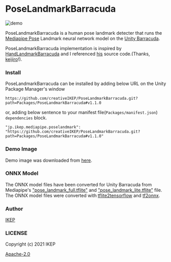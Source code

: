 # PoseLandmarkBarracuda
![demo](https://user-images.githubusercontent.com/34697515/126494250-a7f2520c-886b-46ab-ad69-645c0d7e91da.png)

PoseLandmarkBarracuda is a human pose landmark detecter that runs the [Mediapipe Pose](https://google.github.io/mediapipe/solutions/pose) Landmark neural network model on the [Unity Barracuda](https://docs.unity3d.com/Packages/com.unity.barracuda@latest).

PoseLandmarkBarracuda implementation is inspired by [HandLandmarkBarracuda](https://github.com/keijiro/HandLandmarkBarracuda) and I referenced [his](https://github.com/keijiro) source code.(Thanks, [keijiro](https://github.com/keijiro)!).

### Install
PoseLandmarkBarracuda can be installed by adding below URL on the Unity Package Manager's window
```
https://github.com/creativeIKEP/PoseLandmarkBarracuda.git?path=Packages/PoseLandmarkBarracuda#v1.1.0
```
or, adding below sentence to your manifest file(`Packages/manifest.json`) `dependencies` block.
```
"jp.ikep.mediapipe.poselandmark": "https://github.com/creativeIKEP/PoseLandmarkBarracuda.git?path=Packages/PoseLandmarkBarracuda#v1.1.0"    
```

### Demo Image
Demo image was downloaded from [here](https://unsplash.com/photos/72zsd_fnxYc).

### ONNX Model
The ONNX model files have been converted for Unity Barracuda from Mediapipe's ["pose_landmark_full.tflite"](https://github.com/google/mediapipe/blob/v0.8.6/mediapipe/modules/pose_landmark/pose_landmark_full.tflite) and ["pose_landmark_lite.tflite"](https://github.com/google/mediapipe/blob/v0.8.6/mediapipe/modules/pose_landmark/pose_landmark_lite.tflite) file.
The ONNX model files were converted with [tflite2tensorflow](https://github.com/PINTO0309/tflite2tensorflow) and [tf2onnx](https://github.com/onnx/tensorflow-onnx).

### Author
[IKEP](https://ikep.jp)

### LICENSE
Copyright (c) 2021 IKEP

[Apache-2.0](/LICENSE.md)
